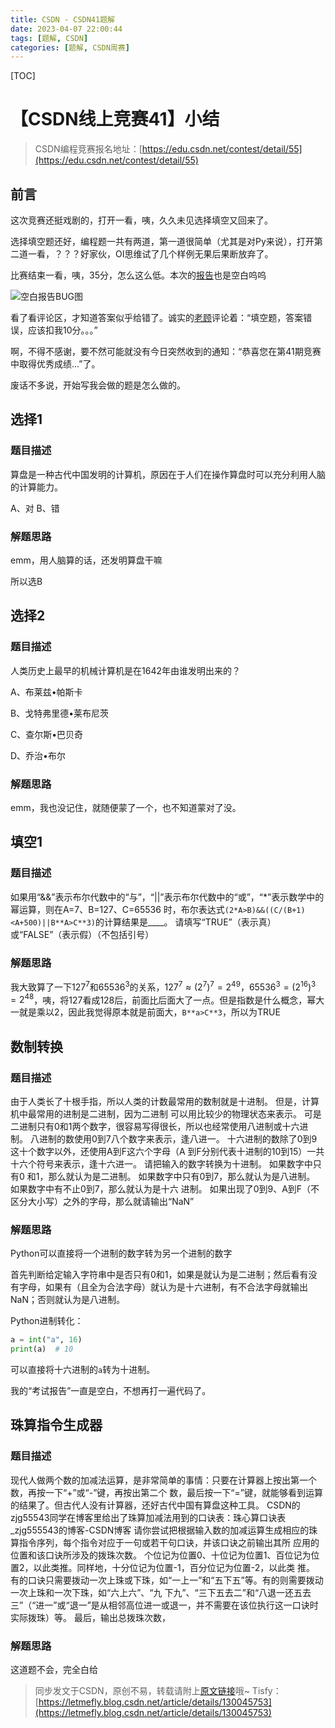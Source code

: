 ```yaml
---
title: CSDN - CSDN41题解
date: 2023-04-07 22:00:44
tags: [题解, CSDN]
categories: [题解, CSDN周赛]
---
```


[TOC]

# 【CSDN线上竞赛41】小结

>  CSDN编程竞赛报名地址：[https://edu.csdn.net/contest/detail/55](https://edu.csdn.net/contest/detail/55)

## 前言

这次竞赛还挺戏剧的，打开一看，咦，久久未见选择填空又回来了。

选择填空题还好，编程题一共有两道，第一道很简单（尤其是对Py来说），打开第二道一看，？？？好家伙，OI思维试了几个样例无果后果断放弃了。

比赛结束一看，咦，35分，怎么这么低。本次的[报告](https://dailycode.csdn.net/school-exam/csdn/view/report/pdf/ae74a1eb59084fe2b65487ad3fa57a30)也是空白呜呜

![空白报告BUG图](https://img-community.csdnimg.cn/images/c95ad4b105bb4cd9863294bb56ea8dde.gif)

看了看评论区，才知道答案似乎给错了。诚实的[老顾](https://blog.csdn.net/superwfei)评论着：“填空题，答案错误，应该扣我10分。。。”

啊，不得不感谢，要不然可能就没有今日突然收到的通知：“恭喜您在第41期竞赛中取得优秀成绩...”了。

废话不多说，开始写我会做的题是怎么做的。

## 选择1

### 题目描述

算盘是一种古代中国发明的计算机，原因在于人们在操作算盘时可以充分利用人脑的计算能力。

A、对  B、错


### 解题思路

emm，用人脑算的话，还发明算盘干嘛

所以选B

## 选择2

### 题目描述

人类历史上最早的机械计算机是在1642年由谁发明出来的？

A、布莱兹•帕斯卡

B、戈特弗里德•莱布尼茨

C、查尔斯•巴贝奇

D、乔治•布尔


### 解题思路

emm，我也没记住，就随便蒙了一个，也不知道蒙对了没。

## 填空1

### 题目描述

如果用“&&”表示布尔代数中的“与”，“||”表示布尔代数中的“或”，“*”表示数学中的幂运算，则在A=7、B=127、C=65536
时，布尔表达式```(2*A>B)&&((C/(B+1)<A+500)||B**A>C**3)```的计算结果是____。
请填写“TRUE”（表示真）或“FALSE”（表示假）（不包括引号）

### 解题思路

我大致算了一下$127^7$和$65536^3$的关系，$127^7\approx (2^7)^7=2^{49}$，$65536^3=(2^{16})^3=2^{48}$，咦，将$127$看成$128$后，前面比后面大了一点。但是指数是什么概念，幂大一就是乘以2，因此我觉得原本就是前面大，```B**a>C**3```，所以为TRUE

## 数制转换

### 题目描述

由于人类长了十根手指，所以人类的计数最常用的数制就是十进制。 但是，计算机中最常用的进制是二进制，因为二进制
可以用比较少的物理状态来表示。 可是二进制只有0和1两个数字，很容易写得很长，所以也经常使用八进制或十六进制。
八进制的数使用0到7八个数字来表示，逢八进一。 十六进制的数除了0到9这十个数字以外，还使用A到F这六个字母（A
到F分别代表十进制的10到15）一共十六个符号来表示，逢十六进一。 请把输入的数字转换为十进制。 如果数字中只有0
和1，那么就认为是二进制。 如果数字中只有0到7，那么就认为是八进制。 如果数字中有不止0到7，那么就认为是十六
进制。 如果出现了0到9、A到F（不区分大小写）之外的字母，那么就请输出“NaN”

### 解题思路

Python可以直接将一个进制的数字转为另一个进制的数字

首先判断给定输入字符串中是否只有0和1，如果是就认为是二进制；然后看有没有字母，如果有（且全为合法字母）就认为是十六进制，有不合法字母就输出NaN；否则就认为是八进制。

Python进制转化：

```python
a = int("a", 16)
print(a)  # 10
```

可以直接将十六进制的```a```转为十进制。

我的“考试报告”一直是空白，不想再打一遍代码了。

## 珠算指令生成器

### 题目描述

现代人做两个数的加减法运算，是非常简单的事情：只要在计算器上按出第一个数，再按一下“+”或“-”键，再按出第二个
数，最后按一下“=”键，就能够看到运算的结果了。但古代人没有计算器，还好古代中国有算盘这种工具。 CSDN的
zjg55543同学在博客里给出了珠算加减法用到的口诀表：珠心算口诀表_zjg555543的博客-CSDN博客
请你尝试把根据输入数的加减运算生成相应的珠算指令序列，每个指令对应于一句或若干句口诀，并该口诀之前输出其所
应用的位置和该口诀所涉及的拨珠次数。
个位记为位置0、十位记为位置1、百位记为位置2，以此类推。同样地，十分位记为位置-1，百分位记为位置-2，以此类
推。
有的口诀只需要拨动一次上珠或下珠，如“一上一”和“五下五”等。有的则需要拨动一次上珠和一次下珠，如“六上六”、“九
下九”、“三下五去二”和“八退一还五去三”（“进一”或“退一”是从相邻高位进一或退一，并不需要在该位执行这一口诀时
实际拨珠）等。
最后，输出总拨珠次数，

### 解题思路

这道题不会，完全白给



> 同步发文于CSDN，原创不易，转载请附上[原文链接](https://blog.letmefly.xyz/2023/04/07/CSDN%20-%20CSDN41%E9%A2%98%E8%A7%A3/)哦~
> Tisfy：[https://letmefly.blog.csdn.net/article/details/130045753](https://letmefly.blog.csdn.net/article/details/130045753)